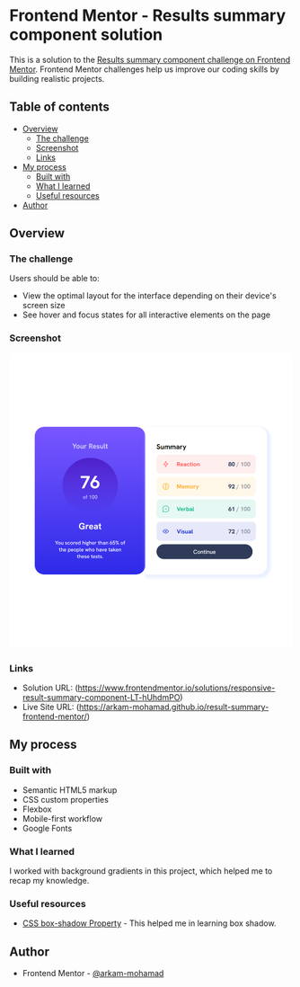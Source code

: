 # Frontend Mentor - Results summary component solution

This is a solution to the [Results summary component challenge on Frontend Mentor](https://www.frontendmentor.io/challenges/results-summary-component-CE_K6s0maV). Frontend Mentor challenges help us improve our coding skills by building realistic projects. 

## Table of contents

- [Overview](#overview)
  - [The challenge](#the-challenge)
  - [Screenshot](#screenshot)
  - [Links](#links)
- [My process](#my-process)
  - [Built with](#built-with)
  - [What I learned](#what-i-learned)
  - [Useful resources](#useful-resources)
- [Author](#author)


## Overview

### The challenge

Users should be able to:

- View the optimal layout for the interface depending on their device's screen size
- See hover and focus states for all interactive elements on the page

### Screenshot

![](./site_screenshot.png)

### Links

- Solution URL: (https://www.frontendmentor.io/solutions/responsive-result-summary-component-LT-hUhdmPO)
- Live Site URL: (https://arkam-mohamad.github.io/result-summary-frontend-mentor/)

## My process

### Built with

- Semantic HTML5 markup
- CSS custom properties
- Flexbox
- Mobile-first workflow
- Google Fonts

### What I learned

I worked with background gradients in this project, which helped me to recap my knowledge.

### Useful resources

- [CSS box-shadow Property](https://www.w3schools.com/cssref/css3_pr_box-shadow.php) - This helped me in learning box shadow.

## Author

- Frontend Mentor - [@arkam-mohamad](https://www.frontendmentor.io/profile/arkam-mohamad)
